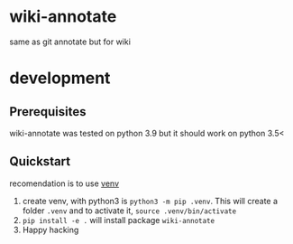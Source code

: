 # wiki-annotate
same as git annotate but for wiki


# development 


## Prerequisites

wiki-annotate was tested on python 3.9 but it should work on python 3.5<

## Quickstart

recomendation is to use [venv](https://pypi.org/project/virtualenv/) 

1. create venv, with python3 is `python3 -m pip .venv`. This will create a folder `.venv` and to activate it, `source .venv/bin/activate`
2. `pip install -e .` will install package `wiki-annotate`
3. Happy hacking
